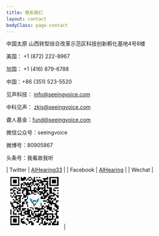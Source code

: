 ```yaml
---
title: 联系我们
layout: contact
bodyClass: page-contact
---
```

中国太原
山西转型综合改革示范区科技创新孵化基地4号8楼

美国： +1 (872) 222-8967

加国： +1 (416) 879-6788

中国：+86 (351) 523-5520

见声科技： info@seeingvoice.com

中科见声： zkjs@seeingvoice.com

聋人基金：fund@seeingvoice.com

微信公众号：seeingvoice

微博号：80905867

头条号：我看故我听

| Twitter   | [AIHearing33](https://twitter.com/aihearing33)   |
| Facebook   | [AIHearing](https://www.facebook.com/aihearing/) |
| Wechat | ![avatar](images/social/wechat150.jpg) |